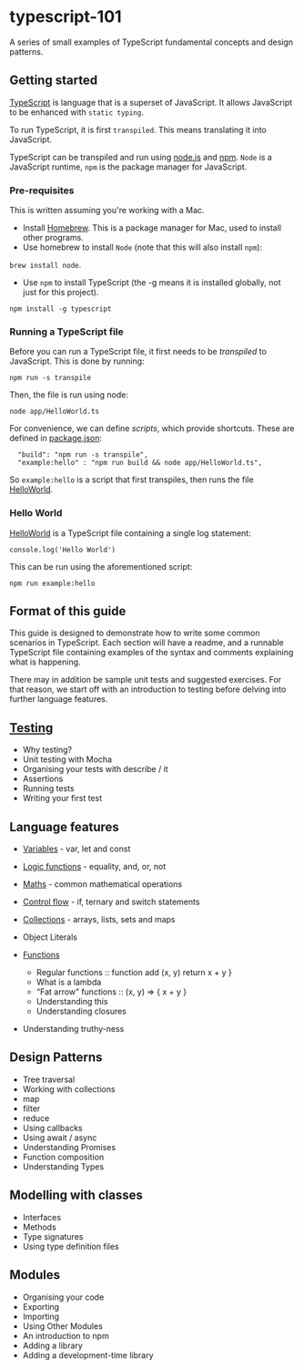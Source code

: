 # typescript-101

A series of small examples of TypeScript fundamental concepts and design patterns.

## Getting started

[TypeScript](https://www.typescriptlang.org/) is language that is a superset of JavaScript. 
It allows JavaScript to be enhanced with `static typing`.

To run TypeScript, it is first `transpiled`. This means translating it into JavaScript.

TypeScript can be transpiled and run using [node.js](https://nodejs.org/en/) and [npm](https://www.npmjs.com/).
`Node` is a JavaScript runtime, `npm` is the package manager for JavaScript.

### Pre-requisites

This is written assuming you're working with a Mac.

- Install [Homebrew](https://brew.sh/). This is a package manager for Mac, used to install other programs.
- Use homebrew to install `Node` (note that this will also install `npm`):

`brew install node`. 
- Use `npm` to install TypeScript (the -g means it is installed globally, not just for this project).

`npm install -g typescript`

### Running a TypeScript file

Before you can run a TypeScript file, it first needs to be _transpiled_ to JavaScript.
This is done by running:

`npm run -s transpile`

Then, the file is run using node:

`node app/HelloWorld.ts`

For convenience, we can define _scripts_, which provide shortcuts.
These are defined in [package.json](package.json):

```
  "build": "npm run -s transpile",
  "example:hello" : "npm run build && node app/HelloWorld.ts",     
```

So `example:hello` is a script that first transpiles, then runs the file [HelloWorld](app/HelloWorld.ts).

### Hello World

[HelloWorld](app/HelloWorld.ts) is a TypeScript file containing a single log statement:

`console.log('Hello World')`

This can be run using the aforementioned script:

`npm run example:hello`

## Format of this guide

This guide is designed to demonstrate how to write some common scenarios in TypeScript.
Each section will have a readme, and a runnable TypeScript file containing examples 
of the syntax and comments explaining what is happening.

There may in addition be sample unit tests and suggested exercises. 
For that reason, we start off with an introduction to testing before delving into further language features.

## [Testing](app/testing/README.md)

- Why testing?
- Unit testing with Mocha
- Organising your tests with describe / it
- Assertions
- Running tests
- Writing your first test

## Language features

- [Variables](app/language/variables/README.md) - var, let and const
- [Logic functions](app/language/logic/README.md) - equality, and, or, not
- [Maths](app/language/maths/README.md) - common mathematical operations
- [Control flow](app/language/flow/README.md) - if, ternary and switch statements 
- [Collections](app/language/collections/README.md) - arrays, lists, sets and maps
- Object Literals

- [Functions](app/language/functions/README.md)
   - Regular functions :: function add (x, y) return x + y }
   - What is a lambda
   - “Fat arrow” functions :: (x, y) => { x + y }
   - Understanding this
   - Understanding closures
- Understanding truthy-ness

## Design Patterns

- Tree traversal
- Working with collections
- map
- filter
- reduce
- Using callbacks
- Using await / async
- Understanding Promises
- Function composition
- Understanding Types

## Modelling with classes
- Interfaces
- Methods
- Type signatures
- Using type definition files

## Modules

- Organising your code
- Exporting
- Importing
- Using Other Modules
- An introduction to npm
- Adding a library
- Adding a development-time library
